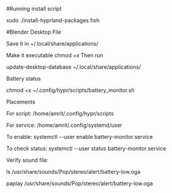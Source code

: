 #Running install script

sudo ./install-hyprland-packages.fish

#Blender Desktop File

Save it in ~/.local/share/applications/

Make it executable chmod +x Then run

update-desktop-database ~/.local/share/applications/

Battery status 

chmod +x ~/.config/hypr/scripts/battery_monitor.sh

Placements

For script: /home/amrit/.config/hypr/scripts

For service: /home/amrit/.config/systemd/user

To enable: systemctl --user enable battery-monitor.service

To check status: systemctl --user status battery-monitor.service

Verify sound file:

ls /usr/share/sounds/Pop/stereo/alert/battery-low.oga

paplay /usr/share/sounds/Pop/stereo/alert/battery-low.oga
